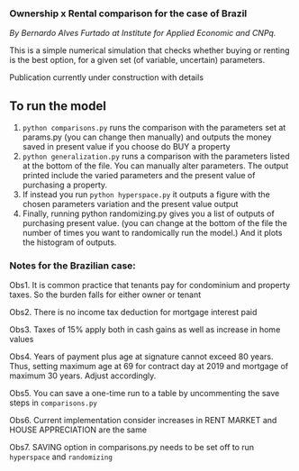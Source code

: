 ### Ownership x Rental comparison for the case of Brazil

_By Bernardo Alves Furtado at Institute for Applied Economic and CNPq._

This is a simple numerical simulation that checks whether buying or renting is the best option, for a given set (of variable, uncertain) parameters. 

Publication currently under construction with details

## To run the model
1. `python comparisons.py` runs the comparison with the parameters set at params.py (you can change then manually) and outputs the money saved in present value if you choose do BUY a property
2. `python generalization.py` runs a comparison with the parameters listed at the bottom of the file. You can manually alter parameters. The output printed include the varied parameters and the present value of purchasing a property. 
3. If instead you run `python hyperspace.py` it outputs a figure with the chosen parameters variation and the present value output
4. Finally, running python randomizing.py gives you a list of outputs of purchasing present value. (you can change at the bottom of the file the number of times you want to randomically run the model.) And it plots the histogram of outputs.

### Notes for the Brazilian case:

Obs1. It is common practice that tenants pay for condominium and property taxes. So the burden falls for either owner or tenant

Obs2. There is no income tax deduction for mortgage interest paid    

Obs3. Taxes of 15% apply both in cash gains as well as increase in home values

Obs4. Years of payment plus age at signature cannot exceed 80 years. Thus, setting maximum age at 69
for contract day at 2019 and mortgage of maximum 30 years. Adjust accordingly.

Obs5. You can save a one-time run to a table by uncommenting the save steps in `comparisons.py`

Obs6. Current implementation consider increases in RENT MARKET and HOUSE APPRECIATION are the same

Obs7. SAVING option in comparisons.py needs to be set off to run `hyperspace` and `randomizing`
